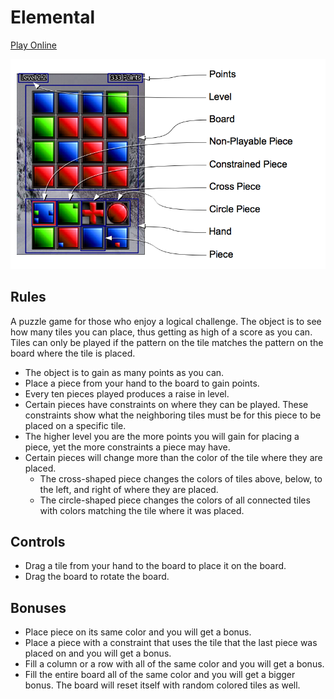 # Elemental

[Play Online](https://thenumbernine.github.io/elemental)
				
![Example](assets/help.png)

## Rules

A puzzle game for those who enjoy a logical challenge.
The object is to see how many tiles you can place, thus getting as high of a score as you can. Tiles can only be played if the pattern on the tile matches the pattern on the board where the tile is placed.

-	The object is to gain as many points as you can.
-	Place a piece from your hand to the board to gain points.
-	Every ten pieces played produces a raise in level.
-	Certain pieces have constraints on where they can be played.  These constraints show what the neighboring tiles must be for this piece to be placed on a specific tile.
-	The higher level you are the more points you will gain for placing a piece, yet the more constraints a piece may have.
-	Certain pieces will change more than the color of the tile where they are placed.
	-	The cross-shaped piece changes the colors of tiles above, below, to the left, and right of where they are placed.
	-	The circle-shaped piece changes the colors of all connected tiles with colors matching the tile where it was placed.

## Controls
-	Drag a tile from your hand to the board to place it on the board.
-	Drag the board to rotate the board.

## Bonuses
-	Place piece on its same color and you will get a bonus.
-	Place a piece with a constraint that uses the tile that the last piece was placed on and you will get a bonus.
-	Fill a column or a row with all of the same color and you will get a bonus.
-	Fill the entire board all of the same color and you will get a bigger bonus.  The board will reset itself with random colored tiles as well.
